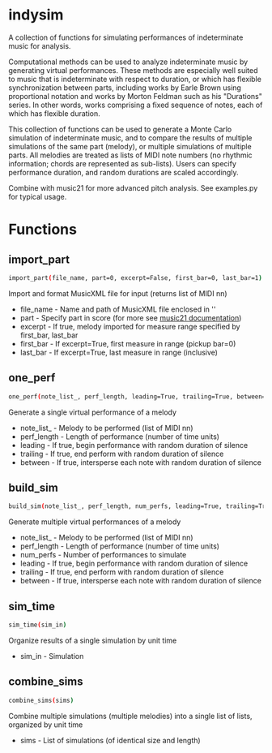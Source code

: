 # indysim
A collection of functions for simulating performances of indeterminate music for analysis.

Computational methods can be used to analyze indeterminate music by generating virtual performances. These methods are especially well suited to music that is indeterminate with respect to duration, or which has flexible synchronization between parts, including works by Earle Brown using proportional notation and works by Morton Feldman such as his "Durations" series. In other words, works comprising a fixed sequence of notes, each of which has flexible duration.

This collection of functions can be used to generate a Monte Carlo simulation of indeterminate music, and to compare the results of multiple simulations of the same part (melody), or multiple simulations of multiple parts. All melodies are treated as lists of MIDI note numbers (no rhythmic information; chords are represented as sub-lists). Users can specify performance duration, and random durations are scaled accordingly.

Combine with music21 for more advanced pitch analysis. See examples.py for typical usage.

# Functions
## import_part
```bash
import_part(file_name, part=0, excerpt=False, first_bar=0, last_bar=1)
```
Import and format MusicXML file for input (returns list of MIDI nn)
+ file_name - Name and path of MusicXML file enclosed in ''
+ part - Specify part in score (for more see [music21 documentation](http://web.mit.edu/music21/doc/moduleReference/moduleStream.html#music21.stream.Score.parts))
+ excerpt - If true, melody imported for measure range specified by first_bar, last_bar
+ first_bar - If excerpt=True, first measure in range (pickup bar=0)
+ last_bar - If excerpt=True, last measure in range (inclusive)
## one_perf
```bash
one_perf(note_list_, perf_length, leading=True, trailing=True, between=False)
```
Generate a single virtual performance of a melody
+ note_list_ - Melody to be performed (list of MIDI nn)
+ perf_length - Length of performance (number of time units)
+ leading - If true, begin performance with random duration of silence
+ trailing - If true, end perform with random duration of silence
+ between - If true, intersperse each note with random duration of silence
## build_sim
```bash
build_sim(note_list_, perf_length, num_perfs, leading=True, trailing=True, between=False)
```
Generate multiple virtual performances of a melody
+ note_list_ - Melody to be performed (list of MIDI nn)
+ perf_length - Length of performance (number of time units)
+ num_perfs - Number of performances to simulate
+ leading - If true, begin performance with random duration of silence
+ trailing - If true, end perform with random duration of silence
+ between - If true, intersperse each note with random duration of silence
## sim_time
```bash
sim_time(sim_in)
```
Organize results of a single simulation by unit time
+ sim_in - Simulation
## combine_sims
```bash
combine_sims(sims)
```
Combine multiple simulations (multiple melodies) into a single list of lists, organized by unit time
+ sims - List of simulations (of identical size and length)
